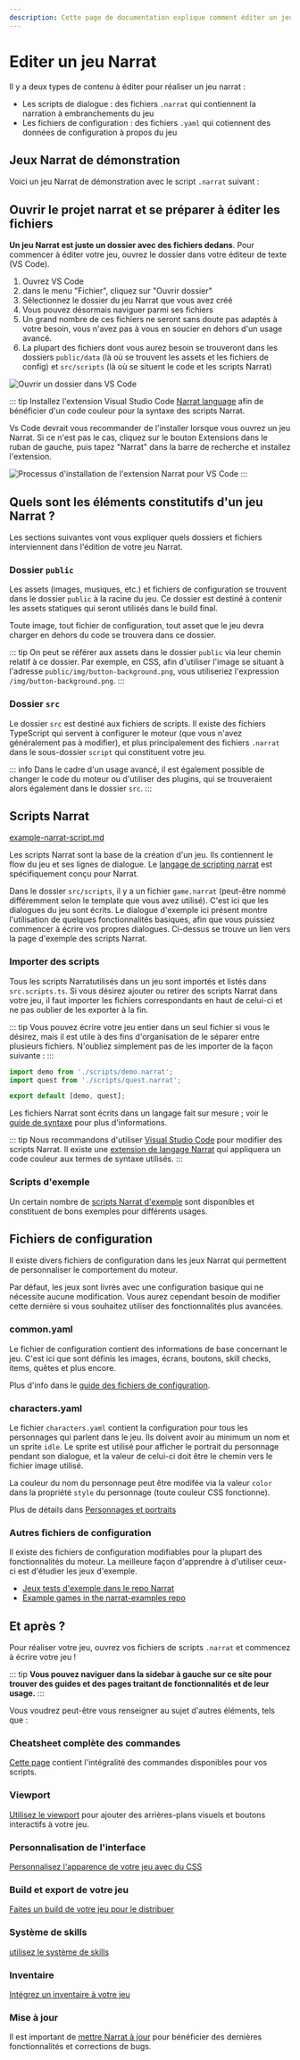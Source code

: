 ```yaml
---
description: Cette page de documentation explique comment éditer un jeu Narrat
---
```


<script setup>
import NarratSnippetClient from '/components/NarratSnippetClient.vue';

const testDemoScript = `main:
  think player idle "Where am I..."
  set test (+ 1 2)
  set data.test (concat (add 1 2) "Hello, " (concat "nice" "World"))
  set data.test2 true
  // This is a comment

  choice:
    talk narrat idle "You just %{$data.test} woke up in some sort of game engine demo."
    "I'm in a game engine?":
      talk narrat idle "Yes, you're inside an example narrat game with the documentation website."
    "What?":
      talk narrat idle "Eh, you'll get it later."
  think player idle "I see..."
  jump testLabel2
testLabel2:
  "This is another label"
  
label3:
  "Hello"`;

const demoScript = `main:
  think player idle "Where am I..."
  choice:
    talk narrat idle "You just woke up in some sort of game engine demo."
    "I'm in a game engine?":
      talk narrat idle "Yes, you're inside an example narrat game with the documentation website."
    "What?":
      talk narrat idle "Eh, you'll get it later."
  think player idle "I see..."`;
</script>

# Editer un jeu Narrat

Il y a deux types de contenu à éditer pour réaliser un jeu narrat :

- Les scripts de dialogue : des fichiers `.narrat` qui contiennent la narration à embranchements du jeu
- Les fichiers de configuration : des fichiers `.yaml` qui cotiennent des données de configuration à propos du jeu

## Jeux Narrat de démonstration

Voici un jeu Narrat de démonstration avec le script `.narrat` suivant :

<NarratSnippetClient :scriptContent="demoScript" :autoJumpOnChange="true" :codeHeight="300" />

## Ouvrir le projet narrat et se préparer à éditer les fichiers

**Un jeu Narrat est juste un dossier avec des fichiers dedans**. Pour commencer à éditer votre jeu, ouvrez le dossier dans votre éditeur de texte (VS Code).

1. Ouvrez VS Code
2. dans le menu "Fichier", cliquez sur "Ouvrir dossier"
3. Sélectionnez le dossier du jeu Narrat que vous avez créé
4. Vous pouvez désormais naviguer parmi ses fichiers
5. Un grand nombre de ces fichiers ne seront sans doute pas adaptés à votre besoin, vous n'avez pas à vous en soucier en dehors d'un usage avancé.
6. La plupart des fichiers dont vous aurez besoin se trouveront dans les dossiers `public/data` (là où se trouvent les assets et les fichiers de config) et `src/scripts` (là où se situent le code et les scripts Narrat)

![Ouvrir un dossier dans VS Code](/guides/get-started/open-folder.png)   

::: tip
Installez l'extension Visual Studio Code [Narrat language](https://marketplace.visualstudio.com/items?itemName=NarratEngine.language-narrat) afin de bénéficier d'un code couleur pour la syntaxe des scripts Narrat.

Vs Code devrait vous recommander de l'installer lorsque vous ouvrez un jeu Narrat. Si ce n'est pas le cas, cliquez sur le bouton Extensions dans le ruban de gauche, puis tapez "Narrat" dans la barre de recherche et installez l'extension.

![Processus d'installation de l'extension Narrat pour VS Code](/guides/get-started/narrat-extension.png)
:::

## Quels sont les éléments constitutifs d'un jeu Narrat ?

Les sections suivantes vont vous expliquer quels dossiers et fichiers interviennent dans l'édition de votre jeu Narrat.

### Dossier `public`

Les assets (images, musiques, etc.) et fichiers de configuration se trouvent dans le dossier `public` à la racine du jeu. Ce dossier est destiné à contenir les assets statiques qui seront utilisés dans le build final.

Toute image, tout fichier de configuration, tout asset que le jeu devra charger en dehors du code se trouvera dans ce dossier.

::: tip
On peut se référer aux assets dans le dossier `public` via leur chemin relatif à ce dossier. Par exemple, en CSS, afin d'utiliser l'image se situant à l'adresse `public/img/button-background.png`, vous utiliseriez l'expression `/img/button-background.png`.
:::

### Dossier `src`

Le dossier `src` est destiné aux fichiers de scripts. Il existe des fichiers TypeScript qui servent à configurer le moteur (que vous n'avez généralement pas à modifier), et plus principalement des fichiers `.narrat` dans le sous-dossier `script` qui constituent votre jeu.

::: info
Dans le cadre d'un usage avancé, il est également possible de changer le code du moteur ou d'utiliser des plugins, qui se trouveraient alors également dans le dossier `src`.
:::

## Scripts Narrat

[example-narrat-script.md](/docs/examples/example-narrat-script.md)  

Les scripts Narrat sont la base de la création d'un jeu. Ils contiennent le flow du jeu et ses lignes de dialogue. Le [langage de scripting narrat](../scripting/language-syntax.md) est spécifiquement conçu pour Narrat.

Dans le dossier `src/scripts`, il y a un fichier `game.narrat` (peut-être nommé différemment selon le template que vous avez utilisé). C'est ici que les dialogues du jeu sont écrits. Le dialogue d'exemple ici présent montre l'utilisation de quelques fonctionnalités basiques, afin que vous puissiez commencer à écrire vos propres dialogues. Ci-dessus se trouve un lien vers la page d'exemple des scripts Narrat.

### Importer des scripts

Tous les scripts Narratutilisés dans un jeu sont importés et listés dans `src.scripts.ts`. Si vous désirez ajouter ou retirer des scripts Narrat dans votre jeu, il faut importer les fichiers correspondants en haut de celui-ci et ne pas oublier de les exporter à la fin. 

::: tip
Vous pouvez écrire votre jeu entier dans un seul fichier si vous le désirez, mais il est utile à des fins d'organisation de le séparer entre plusieurs fichiers. N'oubliez simplement pas de les importer de la façon suivante :
:::

```ts
import demo from './scripts/demo.narrat';
import quest from './scripts/quest.narrat';

export default [demo, quest];
```

Les fichiers Narrat sont écrits dans un langage fait sur mesure ; voir le [guide de syntaxe](../scripting/language-syntax.md) pour plus d'informations.

::: tip
Nous recommandons d'utiliser [Visual Studio Code](https://code.visualstudio.com) pour modifier des scripts Narrat. Il existe une [extension de langage Narrat](https://marketplace.visualstudio.com/items?itemName=NarratEngine.language-narrat) qui appliquera un code couleur aux termes de syntaxe utilisés.
:::

### Scripts d'exemple

Un certain nombre de [scripts Narrat d'exemple](../examples/example-narrat-script.md) sont disponibles et constituent de bons exemples pour différents usages.

## Fichiers de configuration

Il existe divers fichiers de configuration dans les jeux Narrat qui permettent de personnaliser le comportement du moteur.

Par défaut, les jeux sont livrés avec une configuration basique qui ne nécessite aucune modification. Vous aurez cependant besoin de modifier cette dernière si vous souhaitez utiliser des fonctionnalités plus avancées.

### common.yaml

Le fichier de configuration contient des informations de base concernant le jeu. C'est ici que sont définis les images, écrans, boutons, skill checks, items, quêtes et plus encore.

Plus d'info dans le [guide des fichiers de configuration](config-files.md).

### characters.yaml

Le fichier `characters.yaml` contient la configuration pour tous les personnages qui parlent dans le jeu. Ils doivent avoir au minimum un nom et un sprite `idle`. Le sprite est utilisé pour afficher le portrait du personnage pendant son dialogue, et la valeur de celui-ci doit être le chemin vers le fichier image utilisé. 

La couleur du nom du personnage peut être modifée via la valeur `color` dans la propriété `style` du personnage (toute couleur CSS fonctionne).

Plus de détails dans [Personnages et portraits](../features/characters-and-portraits.md)

### Autres fichiers de configuration

Il existe des fichiers de configuration modifiables pour la plupart des fonctionnalités du moteur. La meilleure façon d'apprendre à d'utiliser ceux-ci est d'étudier les jeux d'exemple.

- [Jeux tests d'exemple dans le repo Narrat](https://github.com/liana-p/narrat-engine/tree/main/packages/narrat/examples/games)
- [Example games in the narrat-examples repo](https://github.com/liana-p/narrat-examples)

## Et après ?

Pour réaliser votre jeu, ouvrez vos fichiers de scripts `.narrat` et commencez à écrire votre jeu !

::: tip
**Vous pouvez naviguer dans la sidebar à gauche sur ce site pour trouver des guides et des pages traitant de fonctionnalités et de leur usage.**
:::

Vous voudrez peut-être vous renseigner au sujet d'autres éléments, tels que :

 ### Cheatsheet complète des commandes

 [Cette page](../commands/all-commands.md) contient l'intégralité des commandes disponibles pour vos scripts.

 ### Viewport

[Utilisez le viewport](../features/viewport.md) pour ajouter des arrières-plans visuels et boutons interactifs à votre jeu.

### Personnalisation de l'interface

[Personnalisez l'apparence de votre jeu avec du CSS](../guides/customising-ui.md)

### Build et export de votre jeu

[Faites un build de votre jeu pour le distribuer](../guides/building-and-exporting.md)

### Système de skills

[utilisez le système de skills](../features/skills.md)

### Inventaire

[Intégrez un inventaire à votre jeu](../features/inventory.md)

### Mise à jour

Il est important de [mettre Narrat à jour](./updating-narrat.md) pour bénéficier des dernières fonctionnalités et corrections de bugs.

<FeedbackForm title="Editing the game" slug="guides/editing-game"/>